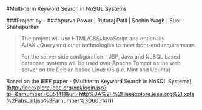 #Multi-term Keyword Search in NoSQL Systems

###Project by -
###Apurva Pawar | Ruturaj Patil | Sachin Wagh | Sunil Shahapurkar

>The project will use HTML/CSS/JavaScript and optionally AJAX,JQuery
>and other technologies to meet front-end requirements.
>
>For the server side configuration - JSP, Java and NoSQL based database systems
>will be used over Apache Tomcat as the web server on the Debian based Linux OS (i.e. Mint and Ubuntu)

Based on the IEEE paper - 
[Multiterm Keyword Search in NoSQL Systems]
(http://ieeexplore.ieee.org/xpl/login.jsp?tp=&arnumber=6051411&url=http%3A%2F%2Fieeexplore.ieee.org%2Fxpls%2Fabs_all.jsp%3Farnumber%3D6051411)

